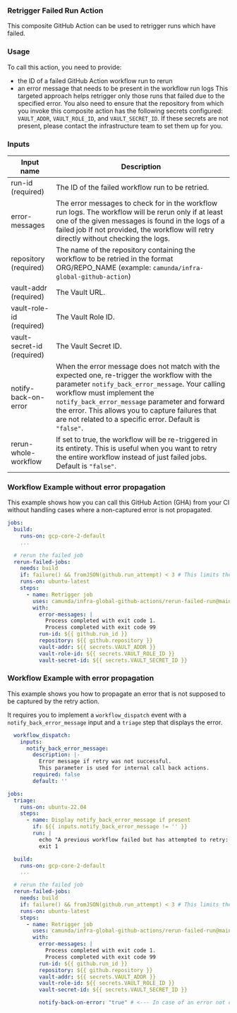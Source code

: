 ### Retrigger Failed Run Action

This composite GitHub Action can be used to retrigger runs which have failed.

### Usage

To call this action, you need to provide:
- the ID of a failed GitHub Action workflow run to rerun
- an error message that needs to be present in the workflow run logs
This targeted approach helps retrigger only those runs that failed due to the specified error.
You also need to ensure that the repository from which you invoke this composite action has the following secrets configured: `VAULT_ADDR`, `VAULT_ROLE_ID`, and `VAULT_SECRET_ID`.
If these secrets are not present, please contact the infrastructure team to set them up for you.

### Inputs

| Input name                 | Description                                                                                                                                  |
|----------------------------|----------------------------------------------------------------------------------------------------------------------------------------------|
| run-id (required)          | The ID of the failed workflow run to be retried.                                                                                             |
| error-messages  |       The error messages to check for in the workflow run logs. The workflow will be rerun only if at least one of the given messages is found in the logs of a failed job If not provided, the workflow will retry directly without checking the logs.                                                                                             |
| repository (required)      | The name of the repository containing the workflow to be retried in the format ORG/REPO_NAME (example: `camunda/infra-global-github-action`) |
| vault-addr (required)      | The Vault URL.                                                                                                                               |
| vault-role-id (required)   | The Vault Role ID.                                                                                                                           |
| vault-secret-id (required) | The Vault Secret ID.                                                                                                                         |
| notify-back-on-error       | When the error message does not match with the expected one, re-trigger the workflow with the parameter `notify_back_error_message`. Your calling workflow must implement the `notify_back_error_message` parameter and forward the error. This allows you to capture failures that are not related to a specific error. Default is `"false"`. |
| rerun-whole-workflow       | If set to true, the workflow will be re-triggered in its entirety. This is useful when you want to retry the entire workflow instead of just failed jobs. Default is `"false"`. |

### Workflow Example without error propagation

This example shows how you can call this GitHub Action (GHA) from your CI without handling cases where a non-captured error is not propagated.

```yaml
jobs:
  build:
    runs-on: gcp-core-2-default
    ...

  # rerun the failed job
  rerun-failed-jobs:
    needs: build
    if: failure() && fromJSON(github.run_attempt) < 3 # This limits the job to only be retried two times
    runs-on: ubuntu-latest
    steps:
      - name: Retrigger job
        uses: camunda/infra-global-github-actions/rerun-failed-run@main
        with:
          error-messages: |
            Process completed with exit code 1.
            Process completed with exit code 99
          run-id: ${{ github.run_id }}
          repository: ${{ github.repository }}
          vault-addr: ${{ secrets.VAULT_ADDR }}
          vault-role-id: ${{ secrets.VAULT_ROLE_ID }}
          vault-secret-id: ${{ secrets.VAULT_SECRET_ID }}
```


### Workflow Example with error propagation

This example shows you how to propagate an error that is not supposed to be captured by the retry action.

It requires you to implement a `workflow_dispatch` event with a `notify_back_error_message` input and a `triage` step that displays the error.

```yaml
  workflow_dispatch:
    inputs:
      notify_back_error_message:
        description: |-
          Error message if retry was not successful.
          This parameter is used for internal call back actions.
        required: false
        default: ''

jobs:
  triage:
    runs-on: ubuntu-22.04
    steps:
      - name: Display notify_back_error_message if present
        if: ${{ inputs.notify_back_error_message != '' }}
        run: |
          echo "A previous workflow failed but has attempted to retry: ${{ inputs.notify_back_error_message }}"
          exit 1

  build:
    runs-on: gcp-core-2-default
    ...

  # rerun the failed job
  rerun-failed-jobs:
    needs: build
    if: failure() && fromJSON(github.run_attempt) < 3 # This limits the job to only be retried two times
    runs-on: ubuntu-latest
    steps:
      - name: Retrigger job
        uses: camunda/infra-global-github-actions/rerun-failed-run@main
        with:
          error-messages: |
            Process completed with exit code 1.
            Process completed with exit code 99
          run-id: ${{ github.run_id }}
          repository: ${{ github.repository }}
          vault-addr: ${{ secrets.VAULT_ADDR }}
          vault-role-id: ${{ secrets.VAULT_ROLE_ID }}
          vault-secret-id: ${{ secrets.VAULT_SECRET_ID }}

          notify-back-on-error: "true" # <--- In case of an error not captured by the GHA, the same workflow will be called again, and the triage step will show the error.
```
